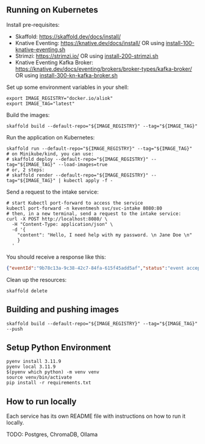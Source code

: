 
## Running on Kubernetes

Install pre-requisites:
- Skaffold: https://skaffold.dev/docs/install/
- Knative Eventing: https://knative.dev/docs/install/ OR using [install-100-knative-eventing.sh](hack/install-100-knative-eventing.sh)
- Strimzi: https://strimzi.io/ OR using [install-200-strimzi.sh](hack/install-200-strimzi.sh)
- Knative Eventing Kafka Broker: https://knative.dev/docs/eventing/brokers/broker-types/kafka-broker/ OR using [install-300-kn-kafka-broker.sh](hack/install-300-kn-kafka-broker.sh)

Set up some environment variables in your shell:

```shell
export IMAGE_REGISTRY="docker.io/aliok"
export IMAGE_TAG="latest"
```

Build the images:
```shell
skaffold build --default-repo="${IMAGE_REGISTRY}" --tag="${IMAGE_TAG}"
```
Run the application on Kubernetes:

```shell
skaffold run --default-repo="${IMAGE_REGISTRY}" --tag="${IMAGE_TAG}"
# on Minikube/kind, you can use:
# skaffold deploy --default-repo="${IMAGE_REGISTRY}" --tag="${IMAGE_TAG}" --load-images=true
# or, 2 steps:
# skaffold render --default-repo="${IMAGE_REGISTRY}" --tag="${IMAGE_TAG}" | kubectl apply -f -
```

Send a request to the intake service:

```shell
# start Kubectl port-forward to access the service
kubectl port-forward -n keventmesh svc/svc-intake 8080:80
# then, in a new terminal, send a request to the intake service:
curl -X POST http://localhost:8080/ \
  -H "Content-Type: application/json" \
  -d '{
    "content": "Hello, I need help with my password. \n Jane Doe \n"
    }
  '
```

You should receive a response like this:

```json
{"eventId":"9b78c13a-9c38-42c7-84fa-615f45add5af","status":"event accepted"}
```

Clean up the resources:

```shell
skaffold delete
```

## Building and pushing images

```shell
skaffold build --default-repo="${IMAGE_REGISTRY}" --tag="${IMAGE_TAG}" --push
```


## Setup Python Environment
```shell
pyenv install 3.11.9
pyenv local 3.11.9
$(pyenv which python) -m venv venv
source venv/bin/activate
pip install -r requirements.txt
```

## How to run locally

Each service has its own README file with instructions on how to run it locally.

TODO: Postgres, ChromaDB, Ollama
